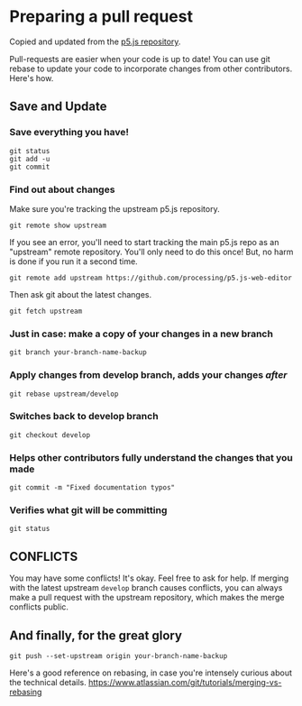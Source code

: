 # Preparing a pull request

Copied and updated from the [p5.js repository](https://github.com/processing/p5.js).

Pull-requests are easier when your code is up to date! You can use git rebase to update your code to incorporate changes from other contributors. Here's how.

## Save and Update

### Save everything you have!
    git status
    git add -u
    git commit


### Find out about changes
Make sure you're tracking the upstream p5.js repository.

    git remote show upstream

If you see an error, you'll need to start tracking the main p5.js repo as an "upstream" remote repository. You'll only need to do this once! But, no harm is done if you run it a second time.

    git remote add upstream https://github.com/processing/p5.js-web-editor

Then ask git about the latest changes.

    git fetch upstream

### Just in case: make a copy of your changes in a new branch
    git branch your-branch-name-backup

### Apply changes from develop branch, adds your changes *after*
    git rebase upstream/develop

### Switches back to develop branch
    git checkout develop

### Helps other contributors fully understand the changes that you made
    git commit -m "Fixed documentation typos"   

### Verifies what git will be committing  
    git status       

## CONFLICTS
You may have some conflicts! It's okay. Feel free to ask for help. If merging with the latest upstream `develop` branch causes conflicts, you can always make a pull request with the upstream repository, which makes the merge conflicts public.

## And finally, for the great glory
    git push --set-upstream origin your-branch-name-backup

Here's a good reference on rebasing, in case you're intensely curious about the technical details. https://www.atlassian.com/git/tutorials/merging-vs-rebasing
